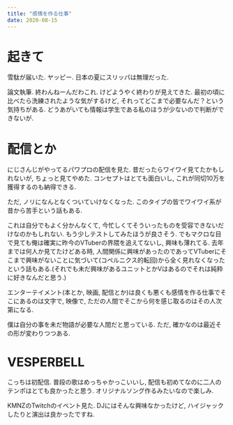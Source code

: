 ```yaml
---
title: "感情を作る仕事"
date: 2020-08-15
---
```


# 起きて
雪駄が届いた. ヤッピー. 日本の夏にスリッパは無理だった.

論文執筆. 終わんねーんだわこれ. けどようやく終わりが見えてきた. 最初の頃に比べたら洗練されたような気がするけど, それってどこまで必要なんだ？という気持ちがある. どうあがいても情報は学生である私のほうが少ないので判断ができないが.

# 配信とか
にじさんじがやってるパワプロの配信を見た. 昔だったらワイワイ見てたかもしれないが, ちょっと見てやめた. コンセプトはとても面白いし, これが同切10万を獲得するのも納得できる. 

ただ, ノリになんとなくついていけなくなった. このタイプの皆でワイワイ系が昔から苦手という話もある.

これは自分でもよく分かんなくて, 今忙しくてそういったものを受容できないだけなのかもしれない. もう少しテストしてみたほうが良さそう. でもマクロな目で見ても俺は確実に昨今のVTuberの界隈を追えてないし, 興味も薄れてる. 去年までは何人か見てたけどある時, 人間関係に興味があったのであってVTuberにそこまで興味がないことに気づいて(コペルニクス的転回)から全く見れなくなったという話もある.(それでも未だ興味があるユニットとかVはあるのでそれは純粋に好きなんだと思う.)

エンターテイメント(本とか, 映画, 配信とか)は良くも悪くも感情を作る仕事でそこにあるのは文字で, 映像で, ただの人間でそこから何を感じ取るのはその人次第になる.

僕は自分の事を未だ物語が必要な人間だと思っている. ただ, 確かなのは最近その形が変わりつつある.

# VESPERBELL
こっちは初配信. 普段の歌はめっちゃかっこいいし, 配信も初めてなのに二人のテンポはとても良かったと思う. オリジナルソング作るみたいなので楽しみ. 

KMNZのTwitchのイベント見た. DJにはそんな興味なかったけど, ハイジャックしたりと演出は良かったですね.